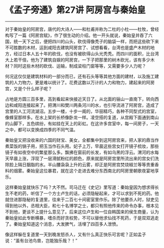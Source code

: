 # 《孟子旁通》第27讲 阿房宫与秦始皇

------

对于秦始皇的阿房宫，唐代的大诗人——和杜甫并称为二杜的小杜——杜牧，曾经构写了一篇《阿房宫赋》，作了很生动的介绍。他一开头就说，秦始皇并吞了六国，统一天下之后，便把四川的山头，砍伐得像秃子的脑袋一样，而把这些砍下来不可胜数的木材，运到咸阳去建筑阿房宫了、试想看看，台湾也是盛产木材的地方，经过日本人五十年的砍伐，也没有被砍得山头光秃秃。而四川的面积，比台湾大上若干倍，他为了建筑自娱的阿房宫，一下子把那里的树木砍光，该有多少木材？同时这些木材的砍伐、运输，制成梁柱门窗等等，又需要多少人力呢？

何况这仅仅是建筑材料的一部分而已，还有石头等等其他方面的建材，以及施工建筑的人力物力，更是难以统计了。花费这数以万计的人力和物力，建起来的阿房宫，又是个什么样子呢？

占地是方圆三百多里，高到看起来快接近天日了。从北面的骊山一直南下，转向西边和咸阳连接起来了。把渭川和樊川两条河川的水，也引导流进了阿房宫，造成了宫里的人工河流湖沼。五步一楼，十步一阁的，华丽精巧，各种不同型式的宫室，像蜂室那样多。在水上架的长桥像卧龙一样。凌空搭的复道，从宫殿下面通到南山的山脚下，五色缤纷，有如挂在天上的彩虹。在这许多宫室中，每一间房子，一天之中，都可以变换成四季的不同气温。

秦始皇又把没收来的六国的财宝、美女，全都集中到这阿房宫来，把人家的鼎当作煮菜饭的锅子用，把玉当作石头用。妃子上万，早晨这些宫女打开镜子梳妆，那些镜子有如夜空中的繁星那么多。飘拂在窗前的长发，有如乌黑的浮云。渭河的水每天早晨上涨，浮现了一层滑腻粉红的颜色，原来就是阿房宫里所流出来的宫女们洗除脸上隔日胭脂的水。半山腰袅袅上升的云雾，却正是阿房宫焚烧椒兰等等贵重香料的烟雾。秦始皇这位暴君，就在这个走进去难分东西南北的阿房里朝歌夜宴地享乐。

这样秦始皇就快乐了吗？大不然。司马迁在《史记》里写道：秦始皇因为想求得长生不老的药，听信了一个方士卢生的话，必须隐秘起来，才可以求到不死的药。他就住进那隐秘的复道里，往来于二百七十间密室里作乐。除了他要杀人时，狱吏见得到他以外，丞相大臣，和七十名博学之士，都只有照他传来的命令办事，根本见不到他，更谈不上提什么意见了。后来这位卢生和一位自韩国来的侯生商量，认为秦始皇如此专断横暴，嗜杀而好贪权势，不可以替他求仙找不死药，于是双双逃走了。秦始皇知道这个消息，大发脾气，活埋了四百多人泄愤。

像这样躲在复道里一天到晚发怒杀人，又有什么真正快乐可言呢？正如孟子说：“虽有台池鸟兽，岂能独乐哉？！”

